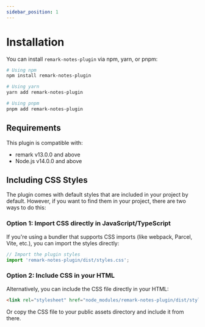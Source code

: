 ```yaml
---
sidebar_position: 1
---
```


# Installation

You can install `remark-notes-plugin` via npm, yarn, or pnpm:

```bash
# Using npm
npm install remark-notes-plugin

# Using yarn
yarn add remark-notes-plugin

# Using pnpm
pnpm add remark-notes-plugin
```

## Requirements

This plugin is compatible with:
- remark v13.0.0 and above
- Node.js v14.0.0 and above

## Including CSS Styles

The plugin comes with default styles that are included in your project by default. However, if you want to find them in your project, there are two ways to do this:

### Option 1: Import CSS directly in JavaScript/TypeScript

If you're using a bundler that supports CSS imports (like webpack, Parcel, Vite, etc.), you can import the styles directly:

```javascript
// Import the plugin styles
import 'remark-notes-plugin/dist/styles.css';
```

### Option 2: Include CSS in your HTML

Alternatively, you can include the CSS file directly in your HTML:

```html
<link rel="stylesheet" href="node_modules/remark-notes-plugin/dist/styles.css">
```

Or copy the CSS file to your public assets directory and include it from there.